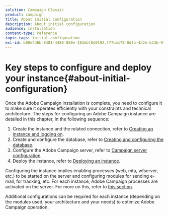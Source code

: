 ```yaml
---
solution: Campaign Classic
product: campaign
title: About initial configuration
description: About initial configuration
audience: installation
content-type: reference
topic-tags: initial-configuration
exl-id: b00e4d6b-8481-4486-850e-183dbf8d0192,f77ba178-0dfb-4a2e-b33b-971765d42298
---
```

# Key steps to configure and deploy your instance{#about-initial-configuration}

Once the Adobe Campaign installation is complete, you need to configure it to make sure it operates efficiently with your constraints and technical architecture. The steps for configuring an Adobe Campaign instance are detailed in this chapter, in the following sequence:

1. Create the instance and the related connection, refer to [Creating an instance and logging on](../../installation/using/creating-an-instance-and-logging-on.md).
1. Create and configure the database, refer to [Creating and configuring the database](../../installation/using/creating-and-configuring-the-database.md).
1. Configure the Adobe Campaign server, refer to [Campaign server configuration](../../installation/using/configuring-campaign-server.md).
1. Deploy the instance, refer to [Deploying an instance](../../installation/using/deploying-an-instance.md).

Configuring the instance implies enabling processes (web, mta, wfserver, etc.) to be started on the server and configuring modules for sending e-mail, for tracking, etc. For each instance, Adobe Campaign processes are activated on the server. For more on this, refer to [this section](../../installation/using/configuring-campaign-server.md#enabling-processes).

Additional configurations can be required for each instance (depending on the modules used, your architecture and your needs) to optimize Adobe Campaign operation.
